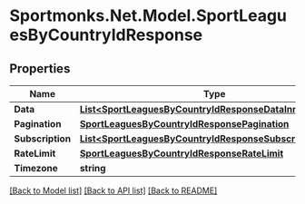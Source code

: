 # Sportmonks.Net.Model.SportLeaguesByCountryIdResponse

## Properties

Name | Type | Description | Notes
------------ | ------------- | ------------- | -------------
**Data** | [**List&lt;SportLeaguesByCountryIdResponseDataInner&gt;**](SportLeaguesByCountryIdResponseDataInner.md) |  | [optional] 
**Pagination** | [**SportLeaguesByCountryIdResponsePagination**](SportLeaguesByCountryIdResponsePagination.md) |  | [optional] 
**Subscription** | [**List&lt;SportLeaguesByCountryIdResponseSubscriptionInner&gt;**](SportLeaguesByCountryIdResponseSubscriptionInner.md) |  | [optional] 
**RateLimit** | [**SportLeaguesByCountryIdResponseRateLimit**](SportLeaguesByCountryIdResponseRateLimit.md) |  | [optional] 
**Timezone** | **string** |  | [optional] 

[[Back to Model list]](../README.md#documentation-for-models) [[Back to API list]](../README.md#documentation-for-api-endpoints) [[Back to README]](../README.md)

